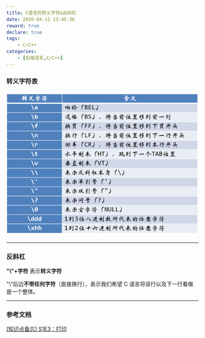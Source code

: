 ```yaml
---
title: C语言的转义字符&反斜杠
date: 2020-04-11 13:45:36
reward: true
declare: true
tags: 
	- C/C++
categories: 
    - [后端语言,C/C++]
---
```


### 转义字符表

<!--more-->

![C语言的转义字符](img/C语言的转义字符.png)

-----

### 反斜杠

**"\\"+字符** 表示**转义字符**

"\\"后边**不带任何字符**（直接换行），表示我们希望 C 语言将该行以及下一行看做是一个整体。

-----
### 参考文档
[\[知识点备忘\] S1E3：打印](https://fishc.com.cn/forum.php?mod=viewthread&tid=66479&extra=page%3D1%26filter%3Dtypeid%26typeid%3D584)

